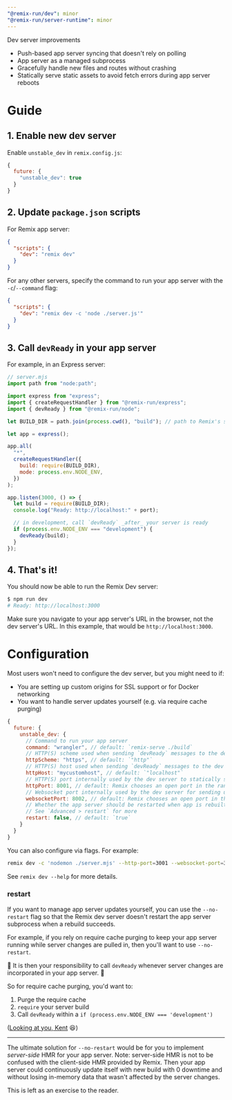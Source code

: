 ```yaml
---
"@remix-run/dev": minor
"@remix-run/server-runtime": minor
---
```


Dev server improvements

- Push-based app server syncing that doesn't rely on polling
- App server as a managed subprocess
- Gracefully handle new files and routes without crashing
- Statically serve static assets to avoid fetch errors during app server reboots

# Guide

## 1. Enable new dev server

Enable `unstable_dev` in `remix.config.js`:

```js
{
  future: {
    "unstable_dev": true
  }
}
```

## 2. Update `package.json` scripts


For Remix app server:

```json
{
  "scripts": {
    "dev": "remix dev"
  }
}
```

For any other servers, specify the command to run your app server with the `-c`/`--command` flag:

```json
{
  "scripts": {
    "dev": "remix dev -c 'node ./server.js'"
  }
}
```

## 3. Call `devReady` in your app server

For example, in an Express server:

```js
// server.mjs
import path from "node:path";

import express from "express";
import { createRequestHandler } from "@remix-run/express";
import { devReady } from "@remix-run/node";

let BUILD_DIR = path.join(process.cwd(), "build"); // path to Remix's server build directory (`build/` by default)

let app = express();

app.all(
  "*",
  createRequestHandler({
    build: require(BUILD_DIR),
    mode: process.env.NODE_ENV,
  })
);

app.listen(3000, () => {
  let build = require(BUILD_DIR);
  console.log("Ready: http://localhost:" + port);

  // in development, call `devReady` _after_ your server is ready
  if (process.env.NODE_ENV === "development") {
    devReady(build);
  }
});
```

## 4. That's it!

You should now be able to run the Remix Dev server:

```sh
$ npm run dev
# Ready: http://localhost:3000
```

Make sure you navigate to your app server's URL in the browser, not the dev server's URL.
In this example, that would be `http://localhost:3000`.

# Configuration

Most users won't need to configure the dev server, but you might need to if:

- You are setting up custom origins for SSL support or for Docker networking
- You want to handle server updates yourself (e.g. via require cache purging)

```js
{
  future: {
    unstable_dev: {
      // Command to run your app server
      command: "wrangler", // default: `remix-serve ./build`
      // HTTP(S) scheme used when sending `devReady` messages to the dev server
      httpScheme: "https", // default: `"http"`
      // HTTP(S) host used when sending `devReady` messages to the dev server
      httpHost: "mycustomhost", // default: `"localhost"`
      // HTTP(S) port internally used by the dev server to statically serve built assets and to receive app server `devReady` messages
      httpPort: 8001, // default: Remix chooses an open port in the range 3001-3099
      // Websocket port internally used by the dev server for sending updates to the browser (Live reload, HMR, HDR)
      websocketPort: 8002, // default: Remix chooses an open port in the range 3001-3099
      // Whether the app server should be restarted when app is rebuilt
      // See `Advanced > restart` for more
      restart: false, // default: `true`
    }
  }
}
```

You can also configure via flags. For example:

```sh
remix dev -c 'nodemon ./server.mjs' --http-port=3001 --websocket-port=3002 --no-restart
```

See `remix dev --help` for more details.

### restart

If you want to manage app server updates yourself, you can use the `--no-restart` flag so that the Remix dev server doesn't restart the app server subprocess when a rebuild succeeds.

For example, if you rely on require cache purging to keep your app server running while server changes are pulled in, then you'll want to use `--no-restart`.

🚨 It is then your responsibility to call `devReady` whenever server changes are incorporated in your app server. 🚨

So for require cache purging, you'd want to:

1. Purge the require cache
2. `require` your server build
3. Call `devReady` within a `if (process.env.NODE_ENV === 'development')`

([Looking at you, Kent](https://github.com/kentcdodds/kentcdodds.com/blob/main/server/index.ts#L298) 😆)

---

The ultimate solution for `--no-restart` would be for you to implement _server-side_ HMR for your app server.
Note: server-side HMR is not to be confused with the client-side HMR provided by Remix.
Then your app server could continuously update itself with new build with 0 downtime and without losing in-memory data that wasn't affected by the server changes.

This is left as an exercise to the reader.
